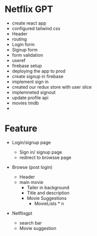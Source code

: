 # Netflix GPT

- create react app
- configured tailwind css
- Header 
- routing
- Login form
- Signup form
- form validation 
- useref
- firebase setup
- deploying the app to prod 
- create signup in firebase
- implement sign in
- created our redux store with user slice
- implemneted signout
- update profile api
- movies tmdb
- 

# Feature

- Login/signup page
  - Sign in/ signup page
  - redirect to browsse page
- Browse (post login)

  - Header
  - main movie
    - Tailer in background
    - Title and description
    - Movie Suggestions
      - MovieLists \* n

- Netflixgpt
  - search bar
  - Movie suggestion
